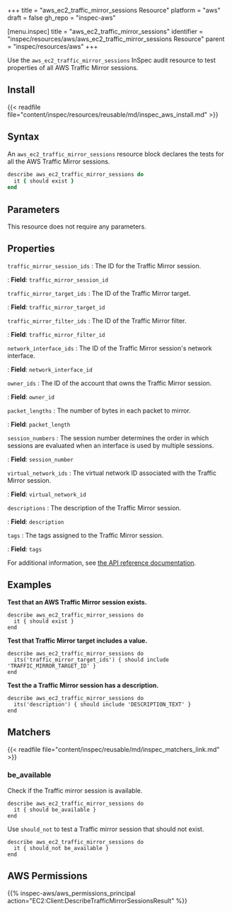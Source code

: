 +++
title = "aws_ec2_traffic_mirror_sessions Resource"
platform = "aws"
draft = false
gh_repo = "inspec-aws"

[menu.inspec]
title = "aws_ec2_traffic_mirror_sessions"
identifier = "inspec/resources/aws/aws_ec2_traffic_mirror_sessions Resource"
parent = "inspec/resources/aws"
+++

Use the `aws_ec2_traffic_mirror_sessions` InSpec audit resource to test properties of all AWS Traffic Mirror sessions.

## Install

{{< readfile file="content/inspec/resources/reusable/md/inspec_aws_install.md" >}}

## Syntax

An `aws_ec2_traffic_mirror_sessions` resource block declares the tests for all the  AWS Traffic Mirror sessions.

```ruby
describe aws_ec2_traffic_mirror_sessions do
  it { should exist }
end
```

## Parameters

This resource does not require any parameters.

## Properties

`traffic_mirror_session_ids`
: The ID for the Traffic Mirror session.

: **Field**: `traffic_mirror_session_id`

`traffic_mirror_target_ids`
: The ID of the Traffic Mirror target.

: **Field**: `traffic_mirror_target_id`

`traffic_mirror_filter_ids`
: The ID of the Traffic Mirror filter.

: **Field**: `traffic_mirror_filter_id`

`network_interface_ids`
: The ID of the Traffic Mirror session's network interface.

: **Field**: `network_interface_id`

`owner_ids`
: The ID of the account that owns the Traffic Mirror session.

: **Field**: `owner_id`

`packet_lengths`
: The number of bytes in each packet to mirror.

: **Field**: `packet_length`

`session_numbers`
: The session number determines the order in which sessions are evaluated when an interface is used by multiple sessions.

: **Field**: `session_number`

`virtual_network_ids`
: The virtual network ID associated with the Traffic Mirror session.

: **Field**: `virtual_network_id`

`descriptions`
: The description of the Traffic Mirror session.

: **Field**: `description`

`tags`
: The tags assigned to the Traffic Mirror session.

: **Field**: `tags`

For additional information, see [the API reference documentation](https://docs.aws.amazon.com/AWSEC2/latest/APIReference/API_TrafficMirrorSession.html).

## Examples

**Test that an AWS Traffic Mirror session exists.**

    describe aws_ec2_traffic_mirror_sessions do
      it { should exist }
    end

**Test that Traffic Mirror target includes a value.**

    describe aws_ec2_traffic_mirror_sessions do
      its('traffic_mirror_target_ids') { should include 'TRAFFIC_MIRROR_TARGET_ID' }
    end

**Test the a Traffic Mirror session has a description.**

    describe aws_ec2_traffic_mirror_sessions do
      its('description') { should include 'DESCRIPTION_TEXT' }
    end

## Matchers

{{< readfile file="content/inspec/reusable/md/inspec_matchers_link.md" >}}

### be_available

Check if the Traffic mirror session is available.

    describe aws_ec2_traffic_mirror_sessions do
      it { should be_available }
    end

Use `should_not` to test a Traffic mirror session that should not exist.

    describe aws_ec2_traffic_mirror_sessions do
      it { should_not be_available }
    end

## AWS Permissions

{{% inspec-aws/aws_permissions_principal action="EC2:Client:DescribeTrafficMirrorSessionsResult" %}}
